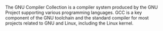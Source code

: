 The GNU Compiler Collection is a compiler system produced by the GNU Project supporting various programming languages. GCC is a key component of the GNU toolchain and the standard compiler for most projects related to GNU and Linux, including the Linux kernel.
